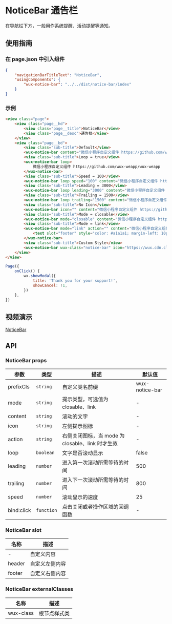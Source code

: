 # NoticeBar 通告栏

在导航栏下方，一般用作系统提醒、活动提醒等通知。

## 使用指南

### 在 page.json 中引入组件

```json
{
    "navigationBarTitleText": "NoticeBar",
    "usingComponents": {
        "wux-notice-bar": "../../dist/notice-bar/index"
    }
}
```

### 示例

```html
<view class="page">
    <view class="page__hd">
        <view class="page__title">NoticeBar</view>
        <view class="page__desc">通告栏</view>
    </view>
    <view class="page__bd">
        <view class="sub-title">Default</view>
        <wux-notice-bar content="微信小程序自定义组件 https://github.com/wux-weapp/wux-weapp" />
        <view class="sub-title">Loop = true</view>
        <wux-notice-bar loop>
            微信小程序自定义组件 https://github.com/wux-weapp/wux-weapp
        </wux-notice-bar>
        <view class="sub-title">Speed = 100</view>
        <wux-notice-bar loop speed="100" content="微信小程序自定义组件 https://github.com/wux-weapp/wux-weapp" />
        <view class="sub-title">Leading = 3000</view>
        <wux-notice-bar loop leading="3000" content="微信小程序自定义组件 https://github.com/wux-weapp/wux-weapp" />
        <view class="sub-title">Trailing = 1500</view>
        <wux-notice-bar loop trailing="1500" content="微信小程序自定义组件 https://github.com/wux-weapp/wux-weapp" />
        <view class="sub-title">No Icon</view>
        <wux-notice-bar icon="" content="微信小程序自定义组件 https://github.com/wux-weapp/wux-weapp" />
        <view class="sub-title">Mode = closable</view>
        <wux-notice-bar mode="closable" content="微信小程序自定义组件 https://github.com/wux-weapp/wux-weapp" />
        <view class="sub-title">Mode = link</view>
        <wux-notice-bar mode="link" action="" content="微信小程序自定义组件 https://github.com/wux-weapp/wux-weapp" bind:click="onClick">
            <text slot="footer" style="color: #a1a1a1; margin-left: 10px;">去看看</text>
        </wux-notice-bar>
        <view class="sub-title">Custom Style</view>
        <wux-notice-bar wux-class="notice-bar" icon="https://wux.cdn.cloverstd.com/logo.png" content="微信小程序自定义组件 https://github.com/wux-weapp/wux-weapp" />
    </view>
</view>
```

```js
Page({
    onClick() {
        wx.showModal({
            title: 'Thank you for your support!',
            showCancel: !1,
        })
    },
})
```

## 视频演示

[NoticeBar](./_media/notice-bar.mp4 ':include :type=iframe width=375px height=667px')

## API

### NoticeBar props

| 参数 | 类型 | 描述 | 默认值 |
| --- | --- | --- | --- |
| prefixCls | <code>string</code> | 自定义类名前缀 | wux-notice-bar |
| mode | <code>string</code> | 提示类型，可选值为 closable、link | - |
| content | <code>string</code> | 滚动的文字 | - |
| icon | <code>string</code> | 左侧提示图标 | - |
| action | <code>string</code> | 右侧关闭图标，当 mode 为 closable、link 时才生效 | - |
| loop | <code>boolean</code> | 文字是否滚动显示 | false |
| leading | <code>number</code> | 进入第一次滚动所需等待的时间 | 500 |
| trailing | <code>number</code> | 进入下一次滚动所需等待的时间 | 800 |
| speed | <code>number</code> | 滚动显示的速度 | 25 |
| bind:click | <code>function</code> | 点击关闭或者操作区域的回调函数 | - |

### NoticeBar slot

| 名称 | 描述 |
| --- | --- |
| - | 自定义内容 |
| header | 自定义左侧内容 |
| footer | 自定义右侧内容 |

### NoticeBar externalClasses

| 名称 | 描述 |
| --- | --- |
| wux-class | 根节点样式类 |